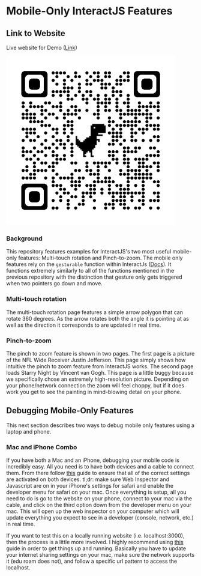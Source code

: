 # Mobile-Only InteractJS Features

## Link to Website
Live website for Demo ([Link](https://sprightly-cactus-bd673e.netlify.app/))

![Image](DemoQR.png)

### Background
This repository features examples for InteractJS's two most useful mobile-only features: Multi-touch rotation and Pinch-to-zoom. The mobile only features rely on the ```gesturable``` function within InteractJs ([Docs](https://interactjs.io/docs/gesturable/)). It functions extremely similarly to all of the functions mentioned in the previous repository with the distinction that gesture only gets triggered when two pointers go down and move.

### Multi-touch rotation
The multi-touch rotation page features a simple arrow polygon that can rotate 360 degrees. As the arrow rotates both the angle it is pointing at as well as the direction it corresponds to are updated in real time.

### Pinch-to-zoom
The pinch to zoom feature is shown in two pages. The first page is a picture of the NFL Wide Receiver Justin Jefferson. This page simply shows how intuitive the pinch to zoom feature from InteractJS works. The second page loads Starry Night by Vincent van Gogh. This page is a little buggy because we specifically chose an extremely high-resolution picture. Depending on your phone/network connection the zoom will feel choppy, but if it does work you get to see the painting in mind-blowing detail on your phone.


## Debugging Mobile-Only Features
This next section describes two ways to debug mobile only features using a laptop and phone.

### Mac and iPhone Combo
If you have both a Mac and an iPhone, debugging your mobile code is incredibly easy. All you need is to have both devices and a cable to connect them. From there follow [this](https://www.lifewire.com/activate-the-debug-console-in-safari-445798) guide to ensure that all of the correct settings are activated on both devices. tl;dr: make sure Web Inspector and Javascript are on in your iPhone's settings for safari and enable the developer menu for safari on your mac. Once everything is setup, all you need to do is go to the website on your phone, connect to your mac via the cable, and click on the third option down from the developer menu on your mac. This will open up the web inspector on your computer which will update everything you expect to see in a developer (console, network, etc.) in real time.

If you want to test this on a locally running website (i.e. localhost:3000), then the process is a little more involved. I highly recommend using [this](https://ymoondhra.medium.com/how-to-run-localhost-on-your-iphone-4110a54d1896) guide in order to get things up and running. Basically you have to update your internet sharing settings on your mac, make sure the network supports it (edu roam does not), and follow a specific url pattern to access the localhost.
